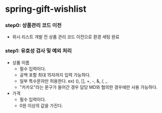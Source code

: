 # spring-gift-wishlist

### step0: 상품관리 코드 이전
- 위시 리스트 개발 전 상품 관리 코드 이전으로 환경 세팅 완료

### step1: 유효성 검사 및 예외 처리
- 상품 이름
  - 필수 입력이다.
  - 공백 포함 최대 15자까지 입력 가능하다.
  - 일부 특수문자만 허용한다. ex) (), [], +, -, &, /, _
  - "카카오"라는 문구가 들어간 경우 담당 MD와 협의한 경우에만 사용 가능하다.
- 가격
  - 필수 입력이다.
  - 0원 이상의 값을 가진다.